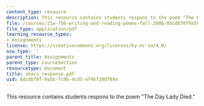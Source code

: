 ```yaml
---
content_type: resource
description: This resource contains students respons to the poem "The Day Lady Died."
file: /courses/21w-756-writing-and-reading-poems-fall-2006/8dcdb78f9a5bfc9b4cd5ef4b7200789a_ohara_response.pdf
file_type: application/pdf
learning_resource_types:
- Assignments
license: https://creativecommons.org/licenses/by-nc-sa/4.0/
ocw_type: ''
parent_title: Assignments
parent_type: CourseSection
resourcetype: Document
title: ohara_response.pdf
uid: 8dcdb78f-9a5b-fc9b-4cd5-ef4b7200789a
---
```

This resource contains students respons to the poem "The Day Lady Died."